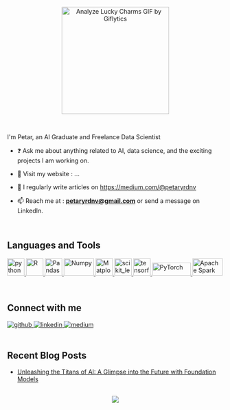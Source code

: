 <p align="center">
  <img src="https://media4.giphy.com/media/JWuBH9rCO2uZuHBFpm/giphy.gif" alt="Analyze Lucky Charms GIF by Giflytics" width="250" height="250">
</p>

<br/>

  I'm Petar, an AI Graduate and Freelance Data Scientist</div>  
  
- ❓ Ask me about anything related to AI, data science, and the exciting projects I am working on. 

- 💬 Visit my website : ...
  
- 📝 I regularly write articles on https://medium.com/@petaryrdnv

- 📫 Reach me at : **petaryrdnv@gmail.com** or send a message on LinkedIn.
  
<br/>

## Languages and Tools
<p align="left"> 
<a href="https://www.python.org" target="_blank"> 
<img src="https://upload.wikimedia.org/wikipedia/commons/thumb/c/c3/Python-logo-notext.svg/1200px-Python-logo-notext.svg.png" alt="python" width="40" height="40"/> 
</a> 
<a href="https://www.r-project.org/about.html" target="_blank"> 
<img src="https://www.r-project.org/Rlogo.png" alt="R" width="40" height="40"/> 
</a> 
<a href="https://pandas.pydata.org/" target="_blank"> 
<img src="https://pandas.pydata.org/static/img/pandas_mark.svg" alt="Pandas" width="40" height="40"/> 
</a> 
<a href="https://numpy.org/" target="_blank"> 
<img src="https://upload.wikimedia.org/wikipedia/commons/thumb/3/31/NumPy_logo_2020.svg/768px-NumPy_logo_2020.svg.png" alt="Numpy" width="70" height="40"/> 
</a> 
<a href="https://matplotlib.org/" target="_blank"> 
<img src="https://upload.wikimedia.org/wikipedia/commons/thumb/0/01/Created_with_Matplotlib-logo.svg/1024px-Created_with_Matplotlib-logo.svg.png" alt="Matplotlib" width="40" height="40"/> 
</a> 
<a href="https://scikit-learn.org/" target="_blank"> 
<img src="https://upload.wikimedia.org/wikipedia/commons/0/05/Scikit_learn_logo_small.svg" alt="scikit_learn" width="40" height="40"/> 
</a> 
<a href="https://www.tensorflow.org" target="_blank"> 
<img src="https://www.vectorlogo.zone/logos/tensorflow/tensorflow-icon.svg" alt="tensorflow" width="40" height="40"/> 
</a> 
<a href="https://pytorch.org/" target="_blank"> 
<img src="https://upload.wikimedia.org/wikipedia/commons/9/96/Pytorch_logo.png" alt="PyTorch" width="90" height="30"/> 
</a> 
<a href="https://spark.apache.org/" target="_blank"> 
<img src="https://upload.wikimedia.org/wikipedia/commons/f/f3/Apache_Spark_logo.svg" alt="Apache Spark" width="70" height="40"/> 
</a> 
</p>

<br/>

## Connect with me  
<div align="left">
<a href="https://github.com/pyrdnv" target="_blank">
<img src=https://img.shields.io/badge/github-%2324292e.svg?&style=for-the-badge&logo=github&logoColor=white alt=github style="margin-bottom: 5px;" />
</a>
<a href="https://www.linkedin.com/in/petar-yordanov-258201256" target="_blank">
<img src=https://img.shields.io/badge/linkedin-%231E77B5.svg?&style=for-the-badge&logo=linkedin&logoColor=white alt=linkedin style="margin-bottom: 5px;" />
</a>
<a href="https://medium.com/@petaryrdnv" target="_blank">
<img src=https://img.shields.io/badge/medium-%23292929.svg?&style=for-the-badge&logo=medium&logoColor=white alt=medium style="margin-bottom: 5px;" />
</a>  
</div>   

<br/>  

## Recent Blog Posts  
<!-- BLOG-POST-LIST:START -->
- [Unleashing the Titans of AI: A Glimpse into the Future with Foundation Models](https://medium.com/@petaryrdnv/unleashing-the-titans-of-ai-a-glimpse-into-the-future-with-foundation-models-f712b9ad3fbd)
<!-- BLOG-POST-LIST:END -->  

<br/>  

<div align="center">
<img src="https://komarev.com/ghpvc/?username=YOUR_USERNAME&&style=flat-square" align="center" />
</div>  

<br/>  
